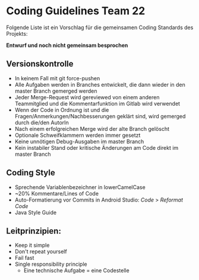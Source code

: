 # Coding Guidelines Team 22

Folgende Liste ist ein Vorschlag für die gemeinsamen Coding Standards des Projekts:

**Entwurf und noch nicht gemeinsam besprochen**

## Versionskontrolle
* In keinem Fall mit git force-pushen
* Alle Aufgaben werden in Branches entwickelt, die dann wieder in den master Branch gemerged werden
* Jeder Merge-Request wird gereviewed von einem anderen Teammitglied und die Kommentarfunktion im Gitlab wird verwendet
* Wenn der Code in Ordnung ist und die Fragen/Anmerkungen/Nachbesserungen geklärt sind, wird gemerged durch die/den AutorIn
* Nach einem erfolgreichen Merge wird der alte Branch gelöscht
* Optionale Schweifklammern werden immer gesetzt
* Keine unnötigen Debug-Ausgaben im master Branch
* Kein instabiler Stand oder kritische Änderungen am Code direkt im master Branch


## Coding Style
* Sprechende Variablenbezeichner in lowerCamelCase
* ~20% Kommentare/Lines of Code
* Auto-Formatierung vor Commits in Android Studio: *Code* > *Reformat Code*
* Java Style Guide

## Leitprinzipien:
* Keep it simple
* Don't repeat yourself
* Fail fast
* Single responsibility principle
    * Eine technische Aufgabe = eine Codestelle
